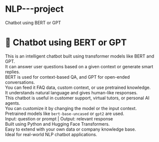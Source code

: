 # NLP---project
Chatbot using BERT or GPT

# 🤖 Chatbot using BERT or GPT

This is an intelligent chatbot built using transformer models like BERT and GPT.  
It can answer user questions based on a given context or generate smart replies.  
BERT is used for context-based QA, and GPT for open-ended conversations.  
You can feed it FAQ data, custom context, or use pretrained knowledge.  
It understands natural language and gives human-like responses.  
This chatbot is useful in customer support, virtual tutors, or personal AI agents.  
You can customize it by changing the model or the input context.  
Pretrained models like `bert-base-uncased` or `gpt2` are used.  
Input: question or prompt | Output: relevant response  
Built using Python and Hugging Face Transformers.  
Easy to extend with your own data or company knowledge base.  
Ideal for real-world NLP chatbot applications.

